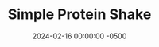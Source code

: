 ---
layout: post
title:  "Simple Protein Shake"
date:   2024-02-16 00:00:00 -0500
categories:
- Recipes
- Drinks
permalink: /recipes/protein-shake
image: /assets/Food/Drinks/Protein/protein-shake.jpg
ing: proteinshake-ing
facts: proteinshake-facts
Prep: 5
Rest: 
Cook: 
Source1: 
Source2: 
Description: I used to never be a fan of protein shakes, but upon switching to unflavored protein powder I was able to customize them a lot more and avoid the gross sucralose taste, in my opinion. I'll normally have this to add some extra protein at a meal if I'm missing a protein source, like a meatless salad.
Instructions: 
- Add all ingredients to a shaker bottle and shake.  Sometimes I like to add in a serving of electrolyte powder as well
---